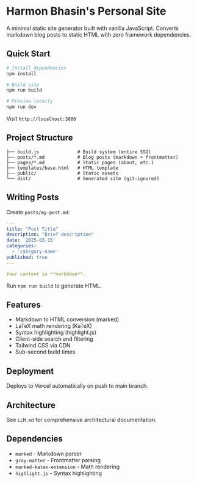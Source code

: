 # Harmon Bhasin's Personal Site

A minimal static site generator built with vanilla JavaScript. Converts markdown blog posts to static HTML with zero framework dependencies.

## Quick Start

```bash
# Install dependencies
npm install

# Build site
npm run build

# Preview locally
npm run dev
```

Visit `http://localhost:3000`

## Project Structure

```
├── build.js              # Build system (entire SSG)
├── posts/*.md            # Blog posts (markdown + frontmatter)
├── pages/*.md            # Static pages (about, etc.)
├── templates/base.html   # HTML template
├── public/               # Static assets
└── dist/                 # Generated site (git-ignored)
```

## Writing Posts

Create `posts/my-post.md`:

```yaml
---
title: "Post Title"
description: "Brief description"
date: '2025-03-15'
categories:
  - 'category-name'
published: true
---

Your content in **markdown**.
```

Run `npm run build` to generate HTML.

## Features

- Markdown to HTML conversion (marked)
- LaTeX math rendering (KaTeX)
- Syntax highlighting (highlight.js)
- Client-side search and filtering
- Tailwind CSS via CDN
- Sub-second build times

## Deployment

Deploys to Vercel automatically on push to main branch.

## Architecture

See `LLM.md` for comprehensive architectural documentation.

## Dependencies

- `marked` - Markdown parser
- `gray-matter` - Frontmatter parsing
- `marked-katex-extension` - Math rendering
- `highlight.js` - Syntax highlighting

